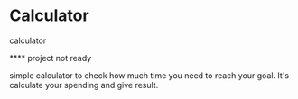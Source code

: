# Calculator
calculator

**** project not ready 

simple calculator to check how much time you need to reach your goal. 
It's calculate your spending and give result.
